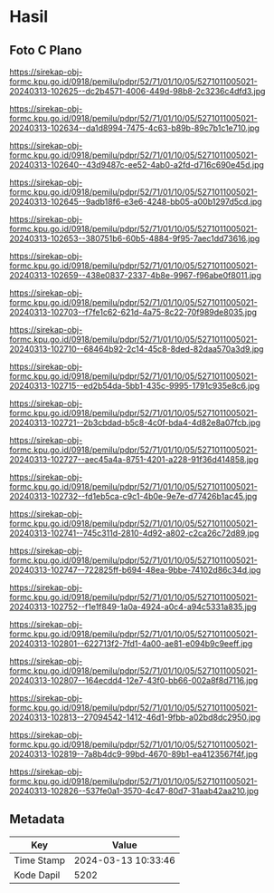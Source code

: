 # Hasil

## Foto C Plano

https://sirekap-obj-formc.kpu.go.id/0918/pemilu/pdpr/52/71/01/10/05/5271011005021-20240313-102625--dc2b4571-4006-449d-98b8-2c3236c4dfd3.jpg

https://sirekap-obj-formc.kpu.go.id/0918/pemilu/pdpr/52/71/01/10/05/5271011005021-20240313-102634--da1d8994-7475-4c63-b89b-89c7b1c1e710.jpg

https://sirekap-obj-formc.kpu.go.id/0918/pemilu/pdpr/52/71/01/10/05/5271011005021-20240313-102640--43d9487c-ee52-4ab0-a2fd-d716c690e45d.jpg

https://sirekap-obj-formc.kpu.go.id/0918/pemilu/pdpr/52/71/01/10/05/5271011005021-20240313-102645--9adb18f6-e3e6-4248-bb05-a00b1297d5cd.jpg

https://sirekap-obj-formc.kpu.go.id/0918/pemilu/pdpr/52/71/01/10/05/5271011005021-20240313-102653--380751b6-60b5-4884-9f95-7aec1dd73616.jpg

https://sirekap-obj-formc.kpu.go.id/0918/pemilu/pdpr/52/71/01/10/05/5271011005021-20240313-102659--438e0837-2337-4b8e-9967-f96abe0f8011.jpg

https://sirekap-obj-formc.kpu.go.id/0918/pemilu/pdpr/52/71/01/10/05/5271011005021-20240313-102703--f7fe1c62-621d-4a75-8c22-70f989de8035.jpg

https://sirekap-obj-formc.kpu.go.id/0918/pemilu/pdpr/52/71/01/10/05/5271011005021-20240313-102710--68464b92-2c14-45c8-8ded-82daa570a3d9.jpg

https://sirekap-obj-formc.kpu.go.id/0918/pemilu/pdpr/52/71/01/10/05/5271011005021-20240313-102715--ed2b54da-5bb1-435c-9995-1791c935e8c6.jpg

https://sirekap-obj-formc.kpu.go.id/0918/pemilu/pdpr/52/71/01/10/05/5271011005021-20240313-102721--2b3cbdad-b5c8-4c0f-bda4-4d82e8a07fcb.jpg

https://sirekap-obj-formc.kpu.go.id/0918/pemilu/pdpr/52/71/01/10/05/5271011005021-20240313-102727--aec45a4a-8751-4201-a228-91f36d414858.jpg

https://sirekap-obj-formc.kpu.go.id/0918/pemilu/pdpr/52/71/01/10/05/5271011005021-20240313-102732--fd1eb5ca-c9c1-4b0e-9e7e-d77426b1ac45.jpg

https://sirekap-obj-formc.kpu.go.id/0918/pemilu/pdpr/52/71/01/10/05/5271011005021-20240313-102741--745c311d-2810-4d92-a802-c2ca26c72d89.jpg

https://sirekap-obj-formc.kpu.go.id/0918/pemilu/pdpr/52/71/01/10/05/5271011005021-20240313-102747--722825ff-b694-48ea-9bbe-74102d86c34d.jpg

https://sirekap-obj-formc.kpu.go.id/0918/pemilu/pdpr/52/71/01/10/05/5271011005021-20240313-102752--f1e1f849-1a0a-4924-a0c4-a94c5331a835.jpg

https://sirekap-obj-formc.kpu.go.id/0918/pemilu/pdpr/52/71/01/10/05/5271011005021-20240313-102801--622713f2-7fd1-4a00-ae81-e094b9c9eeff.jpg

https://sirekap-obj-formc.kpu.go.id/0918/pemilu/pdpr/52/71/01/10/05/5271011005021-20240313-102807--164ecdd4-12e7-43f0-bb66-002a8f8d7116.jpg

https://sirekap-obj-formc.kpu.go.id/0918/pemilu/pdpr/52/71/01/10/05/5271011005021-20240313-102813--27094542-1412-46d1-9fbb-a02bd8dc2950.jpg

https://sirekap-obj-formc.kpu.go.id/0918/pemilu/pdpr/52/71/01/10/05/5271011005021-20240313-102819--7a8b4dc9-99bd-4670-89b1-ea4123567f4f.jpg

https://sirekap-obj-formc.kpu.go.id/0918/pemilu/pdpr/52/71/01/10/05/5271011005021-20240313-102826--537fe0a1-3570-4c47-80d7-31aab42aa210.jpg


## Metadata

| Key        | Value               |
| ---------- | ------------------- |
| Time Stamp | 2024-03-13 10:33:46 |
| Kode Dapil | 5202                |




